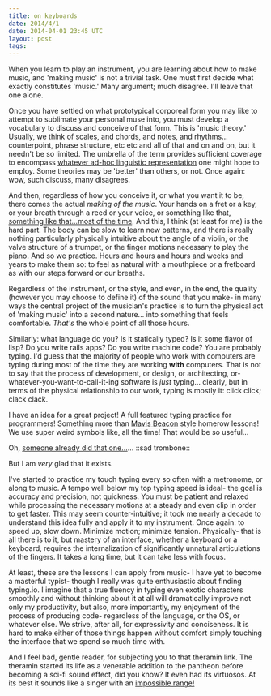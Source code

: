 ```yaml
---
title: on keyboards
date: 2014/4/1
date: 2014-04-01 23:45 UTC
layout: post
tags:
---
```


When you learn to play an instrument, you are learning about how to make music, and 'making music' is not a trivial task. One must first decide what exactly constitutes 'music.'  Many argument; much disagree. I'll leave that one alone.

Once you have settled on what prototypical corporeal form you may like to attempt to sublimate your personal muse into, you must develop a vocabulary to discuss and conceive of that form. This is 'music theory.' Usually, we think of scales, and chords, and notes, and rhythms... counterpoint, phrase structure, etc etc and all of that and on and on, but it needn't be so limited. The umbrella of the term provides sufficient coverage to encompass [whatever ad-hoc linguistic representation](https://www.youtube.com/watch?v=D\_orL8BFFqo) one might hope to employ. Some theories may be 'better' than others, or not. Once again: wow, such discuss, many disagrees.

And then, regardless of how you conceive it, or what you want it to be, there comes the actual _making of the music_. Your hands on a fret or a key, or your breath through a reed or your voice, or something like that, [something like that...most of the time](https://www.youtube.com/watch?v=nJYho56INKU). And this, I think (at least for me) is the hard part. The body can be slow to learn new patterns, and there is really nothing particularly physically intuitive about the angle of a violin, or the valve structure of a trumpet, or the finger motions necessary to play the piano. And so we practice. Hours and hours and hours and weeks and years to make them so: to feel as natural with a mouthpiece or a fretboard as with our steps forward or our breaths.

Regardless of the instrument, or the style, and even, in the end, the quality (however you may choose to define it) of the sound that you make- in many ways the central project of the musician's practice is to turn the physical act of 'making music' into a second nature... into something that feels comfortable. _That's_ the whole point of all those hours.

Similarly: what language do you? Is it statically typed? Is it some flavor of lisp? Do you write rails apps? Do you write machine code? You are probably typing. I'd guess that the majority of people who work with computers are typing during most of the time they are working **with** computers. That is not to say that the process of development, or design, or architecting, or-whatever-you-want-to-call-it-ing software is *just* typing... clearly, but in terms of the physical relationship to our work, typing is mostly it: click click; clack clack.

I have an idea for a great project! A full featured typing practice for programmers! Something more than [Mavis Beacon](https://www.youtube.com/watch?v=YRn-HwZPRZ8) style homerow lessons! We use super weird symbols like, all the time! That would be so useful...

Oh, [someone already did that one...](http://typing.io/)... ::sad trombone::

But I am *very* glad that it exists.

I've started to practice my touch typing every so often with a metronome, or along to music. A tempo well below my top typing speed is ideal- the goal is accuracy and precision, not quickness. You must be patient and relaxed while processing the necessary motions at a steady and even clip in order to get faster. This may seem counter-intuitive; it took me nearly a decade to understand this idea fully and apply it to my instrument. Once again: to speed up, slow down. Minimize motion; minimize tension. Physically- that is all there is to it, but mastery of an interface, whether a keyboard or a keyboard, requires the internalization of significantly unnatural articulations of the fingers. It takes a long time, but it can take less with focus.

At least, these are the lessons I can apply from music- I have yet to become a masterful typist- though I really was quite enthusiastic about finding typing.io. I imagine that a true fluency in typing even exotic characters smoothly and without thinking about it at all will dramatically improve not only my productivity, but also, more importantly, my enjoyment of the process of producing code- regardless of the language, or the OS, or whatever else. We strive, after all, for expressivity and conciseness. It is hard to make either of those things happen without comfort simply touching the interface that we spend so much time with.

And I feel bad, gentle reader, for subjecting you to that theramin link. The theramin started its life as a venerable addition to the pantheon before becoming a sci-fi sound effect, did you know? It even had its virtuosos. At its best it sounds like a singer with an [impossible range!](https://www.youtube.com/watch?v=pSzTPGlNa5U)
